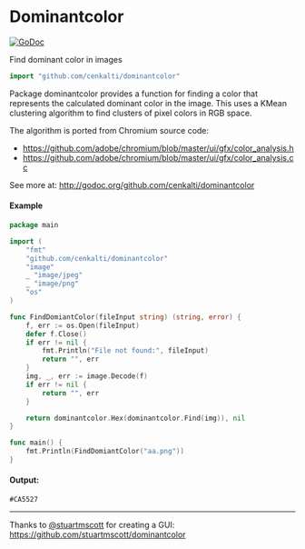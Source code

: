 Dominantcolor
============

[![GoDoc](https://godoc.org/github.com/cenkalti/dominantcolor?status.svg)](http://godoc.org/github.com/cenkalti/dominantcolor)

Find dominant color in images

``` go
import "github.com/cenkalti/dominantcolor"
```

Package dominantcolor provides a function for finding a color that represents the calculated dominant color in the image. This uses a KMean clustering algorithm to find clusters of pixel colors in RGB space.

The algorithm is ported from Chromium source code:

- https://github.com/adobe/chromium/blob/master/ui/gfx/color_analysis.h
- https://github.com/adobe/chromium/blob/master/ui/gfx/color_analysis.cc

See more at: http://godoc.org/github.com/cenkalti/dominantcolor

#### Example

``` go
package main

import (
	"fmt"
	"github.com/cenkalti/dominantcolor"
	"image"
	_ "image/jpeg"
	_ "image/png"
	"os"
)

func FindDomiantColor(fileInput string) (string, error) {
	f, err := os.Open(fileInput)
	defer f.Close()
	if err != nil {
		fmt.Println("File not found:", fileInput)
		return "", err
	}
	img, _, err := image.Decode(f)
	if err != nil {
		return "", err
	}

	return dominantcolor.Hex(dominantcolor.Find(img)), nil
}

func main() {
	fmt.Println(FindDomiantColor("aa.png"))
}

```

#### Output:
```
#CA5527
```

---

Thanks to [@stuartmscott](https://github.com/stuartmscott) for creating a GUI: https://github.com/stuartmscott/dominantcolor

